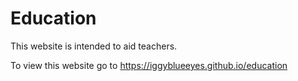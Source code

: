 # Education

This website is intended to aid teachers.

To view this website go to https://iggyblueeyes.github.io/education
